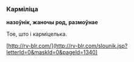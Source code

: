 ### Карміліца
**назоўнік, жаночы род, размоўнае**

Тое, што і карміцелька.

<a rel="author">[http://rv-blr.com/](http://rv-blr.com/slounik.jsp?letterId=0&maskId=0&pageId=1340)</a>
